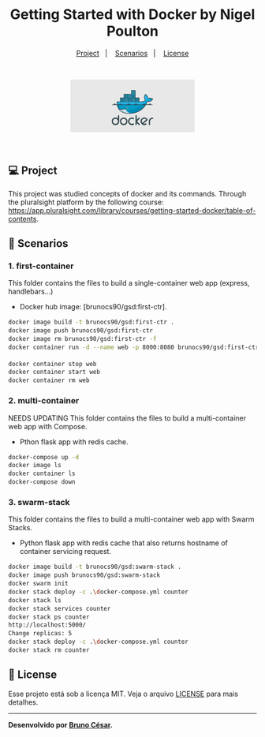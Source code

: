 <h1 align="center">
  <span>Getting Started with Docker by Nigel Poulton</span>
</h1>

<p align="center">
  <a href="#-project">Project</a>&nbsp;&nbsp;&nbsp;|&nbsp;&nbsp;&nbsp;
  <a href="#-scenarios">Scenarios</a>&nbsp;&nbsp;&nbsp;|&nbsp;&nbsp;&nbsp;
  <a href="#memo-license">License</a>
</p>

<br>

<p align="center">
  <img alt="layout" src="./images/layout.jpg" width="50%">
</p>

<br>

## 💻 Project

This project was studied concepts of docker and its commands. Through the pluralsight platform by the following course:
https://app.pluralsight.com/library/courses/getting-started-docker/table-of-contents.

## 🚀 Scenarios

### 1. first-container

This folder contains the files to build a single-container web app (express, handlebars...)
- Docker hub image: [brunocs90/gsd:first-ctr].

```bash
docker image build -t brunocs90/gsd:first-ctr .
docker image push brunocs90/gsd:first-ctr
docker image rm brunocs90/gsd:first-ctr -f
docker container run -d --name web -p 8000:8080 brunocs90/gsd:first-ctr

docker container stop web
docker container start web
docker container rm web
```

### 2.  multi-container

NEEDS UPDATING
This folder contains the files to build a multi-container web app with Compose.
- Pthon flask app with redis cache.

```bash
docker-compose up -d
docker image ls
docker container ls
docker-compose down
```

### 3. swarm-stack

This folder contains the files to build a multi-container web app with Swarm Stacks.
- Python flask app with redis cache that also returns hostname of container servicing request.

```bash
docker image build -t brunocs90/gsd:swarm-stack .
docker image push brunocs90/gsd:swarm-stack
docker swarm init
docker stack deploy -c .\docker-compose.yml counter
docker stack ls
docker stack services counter
docker stack ps counter
http://localhost:5000/
Change replicas: 5
docker stack deploy -c .\docker-compose.yml counter
docker stack rm counter
```

## :memo: License

Esse projeto está sob a licença MIT. Veja o arquivo [LICENSE](LICENSE.md) para mais detalhes.

---
**Desenvolvido por [Bruno César](https://github.com/brunocs90).**
